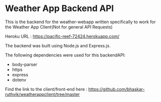 # Weather App Backend API

This is the backend for the weather-webapp written specifically to work for the Weather App Client(Not for general API Requests)

Heroku URL : https://pacific-reef-72424.herokuapp.com/

The backend was built using Node.js and Express.js.

The following dependencies were used for this backendAPI:

* body-parser
* https
* express
* dotenv

Find the link to the client/front-end here : https://github.com/bhaskar-ruthvik/weatherappclient/tree/master

